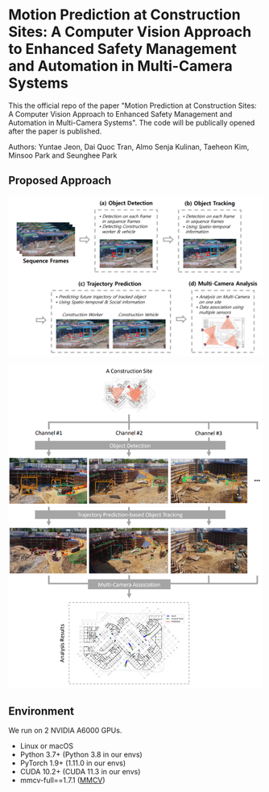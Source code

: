 # Motion Prediction at Construction Sites: A Computer Vision Approach to Enhanced Safety Management and Automation in Multi-Camera Systems

This the official repo of the paper "Motion Prediction at Construction Sites: A Computer Vision Approach to Enhanced Safety Management and Automation in Multi-Camera Systems". The code will be publically opened after the paper is published.

Authors: Yuntae Jeon, Dai Quoc Tran, Almo Senja Kulinan, Taeheon Kim, Minsoo Park and Seunghee Park

## Proposed Approach

![image](figures/proposed1.png)

![image](figures/proposed2.png)

## Environment

We run on 2 NVIDIA A6000 GPUs.

- Linux or macOS
- Python 3.7+  (Python 3.8 in our envs)
- PyTorch 1.9+ (1.11.0 in our envs)
- CUDA 10.2+ (CUDA 11.3 in our envs)
- mmcv-full==1.7.1 ([MMCV](https://mmcv.readthedocs.io/en/latest/#installation))
